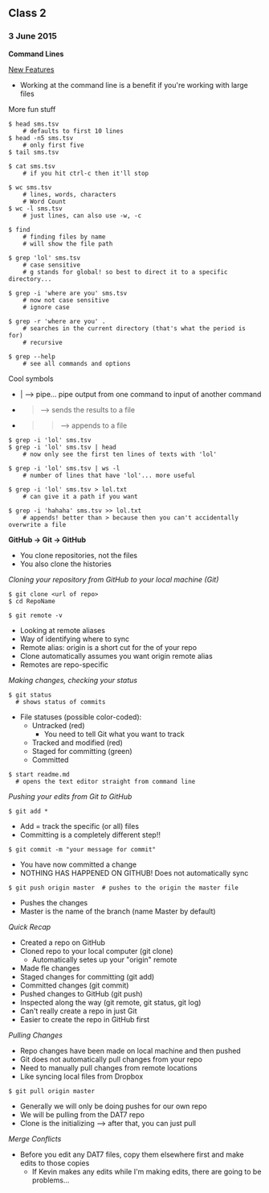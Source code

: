 ## Class 2
### 3 June 2015

**Command Lines**

[New Features](https://github.com/justmarkham/DAT7/blob/master/code/02_command_line.md)

- Working at the command line is a benefit if you're working with large files

More fun stuff
```
$ head sms.tsv
	# defaults to first 10 lines
$ head -n5 sms.tsv
	# only first five
$ tail sms.tsv

$ cat sms.tsv
	# if you hit ctrl-c then it'll stop

$ wc sms.tsv
	# lines, words, characters
	# Word Count
$ wc -l sms.tsv
	# just lines, can also use -w, -c

$ find
	# finding files by name
	# will show the file path

$ grep 'lol' sms.tsv
	# case sensitive
	# g stands for global! so best to direct it to a specific directory...
	
$ grep -i 'where are you' sms.tsv
	# now not case sensitive
	# ignore case

$ grep -r 'where are you' .
	# searches in the current directory (that's what the period is for)
	# recursive

$ grep --help
	# see all commands and options
```

Cool symbols
- | --> pipe... pipe output from one command to input of another command
- > --> sends the results to a file
- >> --> appends to a file
```
$ grep -i 'lol' sms.tsv
$ grep -i 'lol' sms.tsv | head
	# now only see the first ten lines of texts with 'lol'

$ grep -i 'lol' sms.tsv | ws -l
	# number of lines that have 'lol'... more useful

$ grep -i 'lol' sms.tsv > lol.txt
	# can give it a path if you want

$ grep -i 'hahaha' sms.tsv >> lol.txt
	# appends! better than > because then you can't accidentally overwrite a file
```

**GitHub -> Git -> GitHub**

- You clone repositories, not the files
- You also clone the histories

*Cloning your repository from GitHub to your local machine (Git)*

```
$ git clone <url of repo>
$ cd RepoName
```

```
$ git remote -v
```
- Looking at remote aliases
- Way of identifying where to sync
- Remote alias: origin is a short cut for the <url> of your repo
- Clone automatically assumes you want origin remote alias
- Remotes are repo-specific
  
*Making changes, checking your status*

```
$ git status
  # shows status of commits
```
- File statuses (possible color-coded):
  - Untracked (red)
    - You need to tell Git what you want to track
  - Tracked and modified (red)
  - Staged for committing (green)
  - Committed

```
$ start readme.md
  # opens the text editor straight from command line
```

*Pushing your edits from Git to GitHub*
```
$ git add * 
```
- Add = track the specific (or all) files
- Committing is a completely different step!!

```
$ git commit -m "your message for commit"
```
- You have now committed a change
- NOTHING HAS HAPPENED ON GITHUB! Does not automatically sync

```
$ git push origin master  # pushes to the origin the master file
```
- Pushes the changes
- Master is the name of the branch (name Master by default)

*Quick Recap*
- Created a repo on GitHub
- Cloned repo to your local computer (git clone)
	- Automatically setes up your "origin" remote
- Made fle changes
- Staged changes for committing (git add)
- Committed changes (git commit)
- Pushed changes to GitHub (git push)
- Inspected along the way (git remote, git status, git log)
- Can't really create a repo in just Git
- Easier to create the repo in GitHub first

*Pulling Changes*
- Repo changes have been made on local machine and then pushed
- Git does not automatically pull changes from your repo
- Need to manually pull changes from remote locations
- Like syncing local files from Dropbox

```
$ git pull origin master
```
- Generally we will only be doing pushes for our own repo
- We will be pulling from the DAT7 repo
- Clone is the initializing --> after that, you can just pull

*Merge Conflicts*
- Before you edit any DAT7 files, copy them elsewhere first and make edits to those copies
	- If Kevin makes any edits while I'm making edits, there are going to be problems...
